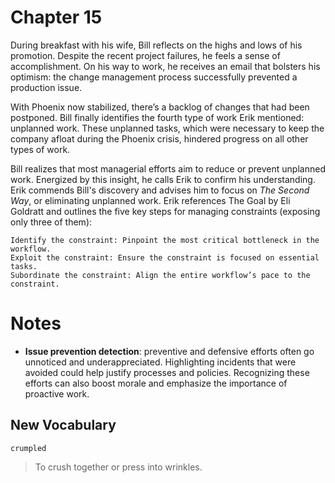 # Chapter 15

During breakfast with his wife, Bill reflects on the highs and lows of his promotion. Despite the recent project
failures, he feels a sense of accomplishment. On his way to work, he receives an email that bolsters his optimism: the
change management process successfully prevented a production issue.

With Phoenix now stabilized, there’s a backlog of changes that had been postponed. Bill finally identifies the fourth
type of work Erik mentioned: unplanned work. These unplanned tasks, which were necessary to keep the company afloat
during the Phoenix crisis, hindered progress on all other types of work.

Bill realizes that most managerial efforts aim to reduce or prevent unplanned work. Energized by this insight, he calls
Erik to confirm his understanding. Erik commends Bill's discovery and advises him to focus on _The Second Way_, or
eliminating unplanned work. Erik references The Goal by Eli Goldratt and outlines the five key steps for managing
constraints (exposing only three of them):

    Identify the constraint: Pinpoint the most critical bottleneck in the workflow.
    Exploit the constraint: Ensure the constraint is focused on essential tasks.
    Subordinate the constraint: Align the entire workflow’s pace to the constraint.

# Notes

- **Issue prevention detection**: preventive and defensive efforts often go unnoticed and underappreciated. Highlighting
  incidents that were avoided could help justify processes and policies. Recognizing these efforts can also boost morale
  and emphasize the importance of proactive work.

## New Vocabulary

`crumpled`

> To crush together or press into wrinkles.
